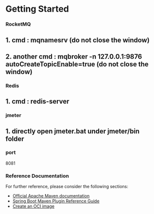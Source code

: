 # Getting Started

### RocketMQ ###
## 1. cmd : mqnamesrv  (do not close the window)
## 2. another cmd : mqbroker -n 127.0.0.1:9876 autoCreateTopicEnable=true  (do not close the window)

### Redis ###
## 1. cmd : redis-server

### jmeter ###
## 1. directly open jmeter.bat under jmeter/bin folder

### port ###
8081

### Reference Documentation
For further reference, please consider the following sections:

* [Official Apache Maven documentation](https://maven.apache.org/guides/index.html)
* [Spring Boot Maven Plugin Reference Guide](https://docs.spring.io/spring-boot/docs/2.3.4.RELEASE/maven-plugin/reference/html/)
* [Create an OCI image](https://docs.spring.io/spring-boot/docs/2.3.4.RELEASE/maven-plugin/reference/html/#build-image)

